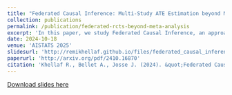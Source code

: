 ```yaml
---
title: "Federated Causal Inference: Multi-Study ATE Estimation beyond Meta-Analysis"
collection: publications
permalink: /publication/federated-rcts-beyond-meta-analysis
excerpt: 'In this paper, we study Federated Causal Inference, an approach to estimate treatment effects from decentralized data across studies, or data centers. We compare three classes of Average Treatment Effect (ATE) estimators derived from the Plug-in G-Formula, ranging from simple meta-analysis to one-shot and multi-shot federated learning, the latter leveraging the full data to learn the outcome model (albeit requiring more communication). Focusing on Randomized Controlled Trials (RCTs), we derive the asymptotic variance of these estimators for linear models. Our results provide practical guidance on selecting the appropriate estimator for various scenarios, including heterogeneity in sample sizes, covariate distributions, treatment assignment schemes, and center effects. We validate these findings with a simulation study.'
date: 2024-10-18
venue: 'AISTATS 2025'
slidesurl: 'http://remikhellaf.github.io/files/federated_causal_inference_khellaf.pdf'
paperurl: 'http://arxiv.org/pdf/2410.16870'
citation: 'Khellaf R., Bellet A., Josse J. (2024). &quot;Federated Causal Inference: Multi-sources ATE estimation.&quot; <i>Conference Article</i>.'
---
```


<!-- [Download paper here](https://arxiv.org/pdf/2410.16870) -->

[Download slides here](http://remikhellaf.github.io/files/federated_causal_inference_khellaf.pdf)

<!-- Recommended citation: Your Name, You. (2009). "Paper Title Number 1." <i>Journal 1</i>. 1(1). -->

